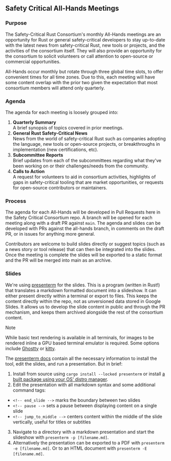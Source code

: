 ## Safety Critical All-Hands Meetings

### Purpose

The Safety-Critical Rust Consortium's monthly All-Hands meetings are an opportunity for Rust or general safety-critical developers to stay up-to-date with the latest news from safety-critical Rust, new tools or projects, and the activities of the consortium itself. They will also provide an opportunity for the consortium to solicit volunteers or call attention to open-source or commercial opportunities.

All-Hands occur monthly but rotate through three global time slots, to offer convenient times for all time zones. Due to this, each meeting will have some content overlap with the prior two given the expectation that most consortium members will attend only quarterly.

### Agenda

The agenda for each meeting is loosely grouped into:

1. **Quarterly Summary**  
  A brief synopsis of topics covered in prior meetings.
2. **General Rust Safety-Critical News**  
  News from the world of safety-critical Rust such as companies adopting the language, new tools or open-source projects, or breakthroughs in implementation (new certifications, etc).
3. **Subcommittee Reports**  
  Brief updates from each of the subcommittees regarding what they've been working on or their challenges/needs from the community.
4. **Calls to Action**  
  A request for volunteers to aid in consortium activities, highlights of gaps in safety-critical tooling that are market opportunities, or requests for open-source contributors or maintainers.

### Process

The agenda for each All-Hands will be developed in Pull Requests here in the Safety Critical Consortium repo. A branch will be opened for each meeting along with a draft PR against `main`. The agenda and slides can be developed with PRs against the all-hands branch, in comments on the draft PR, or in issues for anything more general.

Contributors are welcome to build slides directly or suggest topics (such as a news story or tool release) that can then be integrated into the slides. Once the meeting is complete the slides will be exported to a static format and the PR will be merged into main as an archive.

### Slides

We're using [presenterm](https://github.com/mfontanini/presenterm) for the slides. This is a program (written in Rust!) that translates a markdown formatted document into a slideshow. It can either present directly within a terminal or export to files. This keeps the content directly within the repo, not as unversioned data stored in Google Slides. It allows us to develop the slide content in public and through the PR mechanism, and keeps them archived alongside the rest of the consortium content.

> [!NOTE]
> While basic text rendering is available in all terminals, for images to be rendered inline a GPU based terminal emulator is required. Some options include [Ghostty](https://ghostty.org/) or [kitty](https://sw.kovidgoyal.net/kitty/).

The [presenterm docs](https://mfontanini.github.io/presenterm/) contain all the necessary information to install the tool, edit the slides, and run a presentation. But in brief:

1. Install from source using `cargo install --locked presenterm` or install [a built package using your OS' distro manager](https://mfontanini.github.io/presenterm/install.html).  
2. Edit the presentation with all markdown syntax and some additional command tags:
  - `<!-- end_slide -->` marks the boundary between two slides
  - `<!-- pause -->` sets a pause between displaying content on a single slide
  - `<!-- jump_to_middle -->` centers content within the middle of the slide vertically, useful for titles or subtitles
3. Navigate to a directory with a markdown presentation and start the slideshow with `presenterm -p [filename.md]`.
4. Alternatively the presentation can be exported to a PDF with `presenterm -e [filename.md]`. Or to an HTML document with `presenterm -E [filename.md]`.